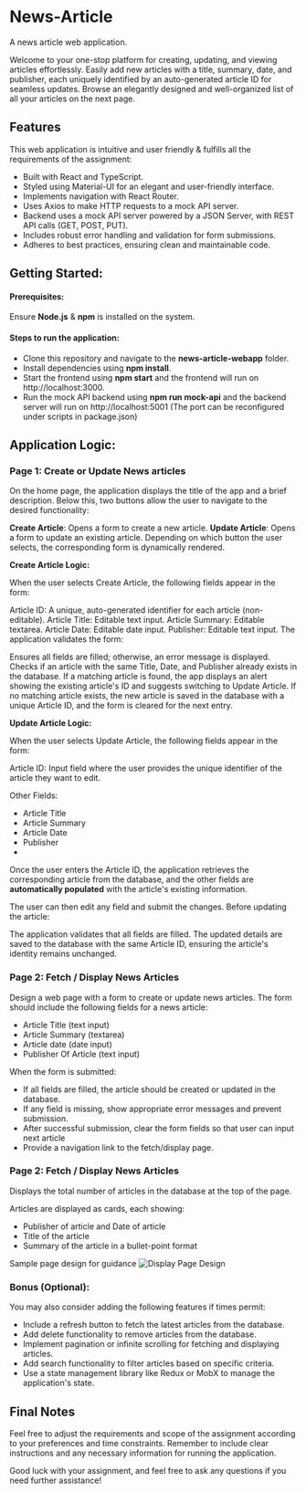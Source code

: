 # News-Article
A news article web application. 

Welcome to your one-stop platform for creating, updating, and viewing articles effortlessly.
Easily add new articles with a title, summary, date, and publisher, each uniquely identified by an auto-generated article ID for seamless updates.
Browse an elegantly designed and well-organized list of all your articles on the next page.

## Features
This web application is intuitive and user friendly & fulfills all the requirements of the assignment:

* Built with React and TypeScript.
* Styled using Material-UI for an elegant and user-friendly interface.
* Implements navigation with React Router.
* Uses Axios to make HTTP requests to a mock API server.
* Backend uses a mock API server powered by a JSON Server, with REST API calls (GET, POST, PUT).
* Includes robust error handling and validation for form submissions.
* Adheres to best practices, ensuring clean and maintainable code.

## Getting Started:

#### Prerequisites:
Ensure **Node.js** & **npm** is installed on the system. 

#### Steps to run the application:
* Clone this repository and navigate to the **news-article-webapp** folder. 
* Install dependencies using **npm install**. 
* Start the frontend using **npm start** and the frontend will run on http://localhost:3000. 
* Run the mock API backend using **npm run mock-api** and the backend server will run on http://localhost:5001 (The port can be reconfigured under scripts in package.json)


## Application Logic:

### Page 1: Create or Update News articles
On the home page, the application displays the title of the app and a brief description. Below this, two buttons allow the user to navigate to the desired functionality:

**Create Article**: Opens a form to create a new article.
**Update Article**: Opens a form to update an existing article.
Depending on which button the user selects, the corresponding form is dynamically rendered.

**Create Article Logic:**

When the user selects Create Article, the following fields appear in the form:

Article ID: A unique, auto-generated identifier for each article (non-editable).
Article Title: Editable text input.
Article Summary: Editable textarea.
Article Date: Editable date input.
Publisher: Editable text input.
The application validates the form:

Ensures all fields are filled; otherwise, an error message is displayed.
Checks if an article with the same Title, Date, and Publisher already exists in the database. If a matching article is found, the app displays an alert showing the existing article's ID and suggests switching to Update Article.
If no matching article exists, the new article is saved in the database with a unique Article ID, and the form is cleared for the next entry.

**Update Article Logic:**

When the user selects Update Article, the following fields appear in the form:

Article ID: Input field where the user provides the unique identifier of the article they want to edit.

Other Fields:
* Article Title
* Article Summary
* Article Date
* Publisher
* 
Once the user enters the Article ID, the application retrieves the corresponding article from the database, and the other fields are **automatically populated** with the article's existing information.

The user can then edit any field and submit the changes. Before updating the article:

The application validates that all fields are filled.
The updated details are saved to the database with the same Article ID, ensuring the article's identity remains unchanged.

### Page 2: Fetch / Display News Articles
Design a web page with a form to create or update news articles. The form should include the following fields for a news article:
* Article Title (text input)
* Article Summary (textarea)
* Article date (date input)
* Publisher Of Article (text input)

When the form is submitted:
* If all fields are filled, the article should be created or updated in the database.
* If any field is missing, show appropriate error messages and prevent submission.
* After successful submission, clear the form fields so that user can input next article
* Provide a navigation link to the fetch/display page.

### Page 2: Fetch / Display News Articles
Displays the total number of articles in the database at the top of the page.

Articles are displayed as cards, each showing:
* Publisher of article and Date of article
* Title of the article
* Summary of the article in a bullet-point format

Sample page design for guidance
![Display Page Design](https://github.com/chunyang-hs/news-article/blob/master/sample-display-page-design.png)

### Bonus (Optional):
You may also consider adding the following features if times permit:
* Include a refresh button to fetch the latest articles from the database.
* Add delete functionality to remove articles from the database.
* Implement pagination or infinite scrolling for fetching and displaying articles.
* Add search functionality to filter articles based on specific criteria.
* Use a state management library like Redux or MobX to manage the application's state.

## Final Notes
Feel free to adjust the requirements and scope of the assignment according to your preferences and time constraints. 
Remember to include clear instructions and any necessary information for running the application. 

Good luck with your assignment, and feel free to ask any questions if you need further assistance!
